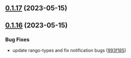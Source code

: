 ## [0.1.17](https://github.com/rango-exchange/rango-client/compare/queue-manager-demo@0.1.16...queue-manager-demo@0.1.17) (2023-05-15)



## [0.1.16](https://github.com/rango-exchange/rango-client/compare/queue-manager-demo@0.1.15...queue-manager-demo@0.1.16) (2023-05-15)


### Bug Fixes

* update rango-types and fix notification bugs ([993f185](https://github.com/rango-exchange/rango-client/commit/993f185e0b8c5e5e15a2c65ba2d85d1f9c8daa90))



